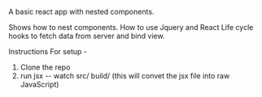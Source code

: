 A basic react app with nested components.

Shows how to nest components.
How to use Jquery and React Life cycle hooks to fetch data from server and bind view.
  

Instructions  For setup -
  1. Clone the repo
  2. run jsx -- watch src/ build/ (this will convet the jsx file into raw JavaScript)
